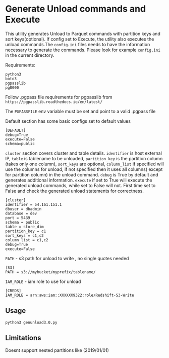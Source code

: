 # Generate Unload commands and Execute
This utility generates Unload to Parquet commands with partition keys and sort keys(optional). If config set to Execute, the utility also executes the unload commands.The `config.ini` files needs to have the information necessary to generate the commands.
Please look for example `config.ini` in the current directory.

Requirements:
```
python3
boto3
pgpasslib
pg8000
```
Follow .pgpass file requirements for pgpasslib from `https://pgpasslib.readthedocs.io/en/latest/`

The `PGPASSFILE` env variable must be set and point to a valid .pgpass file 

Default section has some basic configs set to default values
```
[DEFAULT]
debug=True
execute=False
schema=public
```

`cluster` section covers cluster and table details. `identifier` is host external IP, `table` is tablename to be unloaded, `partition_key` is the partition column (takes only one column), `sort_keys` are optional, `column_list` if specified will use the columns for unload, if not specified then it uses all columns( except for partition column) in the unload command. `debug` is True by default and generates additional information. `execute` if set to True will execute the generated unload commands, while set to False will not. First time set to False and check the generated unload statements for correctness.
```
[cluster]
identifier = 54.161.151.1
dbuser = dbadmin
database = dev
port = 5439
schema = public
table = store_dim
partition_key = c1
sort_keys = c1,c2
column_list = c1,c2
debug=True
execute=False
```

`PATH` - s3 path for unload to write , no single quotes needed
```
[S3]
PATH = s3://mybucket/myprefix/tablename/
```

`IAM_ROLE` - iam role to use for unload
```
[CREDS]
IAM_ROLE = arn:aws:iam::XXXXXX9322:role/Redshift-S3-Write
```
## Usage
```python3 genunload3.0.py```

## Limitations
Doesnt support nested partitions like (2019/01/01)
